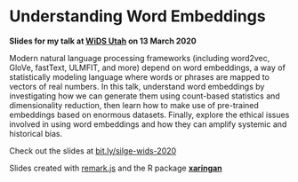 
# Understanding Word Embeddings

**Slides for my talk at [WiDS Utah](http://www.widsutah.org/) on 13 March 2020**

Modern natural language processing frameworks (including word2vec, GloVe, fastText, ULMFIT, and more) depend on word embeddings, a way of statistically modeling language where words or phrases are mapped to vectors of real numbers. In this talk, understand word embeddings by investigating how we can generate them using count-based statistics and dimensionality reduction, then learn how to make use of pre-trained embeddings based on enormous datasets. Finally, explore the ethical issues involved in using word embeddings and how they can amplify systemic and historical bias.

Check out the slides at [bit.ly/silge-wids-2020](https://bit.ly/silge-wids-2020)

Slides created with [remark.js](http://remarkjs.com/) and the R package [**xaringan**](https://github.com/yihui/xaringan)
